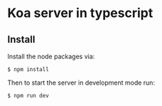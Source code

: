 # Koa server in typescript

## Install

Install the node packages via:

`$ npm install`

Then to start the server in development mode run:

`$ npm run dev`
